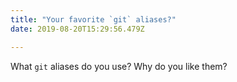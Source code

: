 ```yaml
---
title: "Your favorite `git` aliases?"
date: 2019-08-20T15:29:56.479Z

---
```

What `git` aliases do you use? Why do you like them?